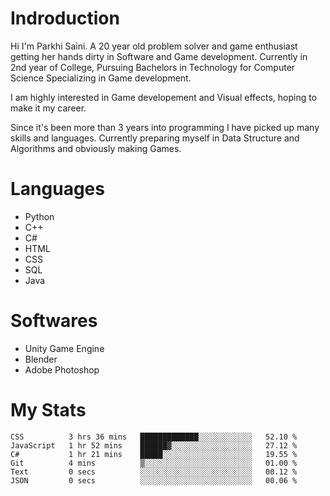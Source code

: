 # Indroduction
Hi I'm Parkhi Saini. A 20 year old problem solver and game enthusiast getting her hands dirty in Software and Game development. Currently in 2nd year of College, Pursuing Bachelors in Technology for Computer Science Specializing in Game development.

I am highly interested in Game developement and Visual effects, hoping to make it my career.

Since it's been more than 3 years into programming I have picked up many skills and languages. Currently preparing myself in Data Structure and Algorithms and obviously making Games.

# Languages

- Python 
- C++
- C#
- HTML 
- CSS
- SQL
- Java

# Softwares

- Unity Game Engine
- Blender
- Adobe Photoshop

# My Stats
<!--START_SECTION:waka-->

```text
CSS          3 hrs 36 mins   █████████████░░░░░░░░░░░░   52.10 %
JavaScript   1 hr 52 mins    ██████▓░░░░░░░░░░░░░░░░░░   27.12 %
C#           1 hr 21 mins    █████░░░░░░░░░░░░░░░░░░░░   19.55 %
Git          4 mins          ▒░░░░░░░░░░░░░░░░░░░░░░░░   01.00 %
Text         0 secs          ░░░░░░░░░░░░░░░░░░░░░░░░░   00.12 %
JSON         0 secs          ░░░░░░░░░░░░░░░░░░░░░░░░░   00.06 %
```

<!--END_SECTION:waka-->










